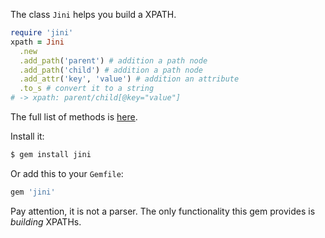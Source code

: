 The class `Jini` helps you build a XPATH.

```ruby
require 'jini'
xpath = Jini
  .new
  .add_path('parent') # addition a path node
  .add_path('child') # addition a path node 
  .add_attr('key', 'value') # addition an attribute
  .to_s # convert it to a string
# -> xpath: parent/child[@key="value"]
```

The full list of methods is [here](https://www.rubydoc.info/github/l3r8y/jini/master/Jini).

Install it:

```bash
$ gem install jini
```

Or add this to your `Gemfile`:

```bash
gem 'jini'
```

Pay attention, it is not a parser. The only functionality this gem provides
is _building_ XPATHs.
